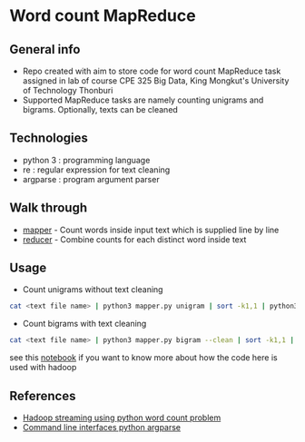 # Word count MapReduce

## General info
- Repo created with aim to store code for word count MapReduce task assigned in lab of course CPE 325 Big Data, King Mongkut's University of Technology Thonburi
- Supported MapReduce tasks are namely counting unigrams and bigrams. Optionally, texts can be cleaned

## Technologies
- python 3 : programming language
- re : regular expression for text cleaning
- argparse : program argument parser

## Walk through
- [mapper](https://github.com/ppkgtmm/big-data-map-reduce/blob/main/mapper.py) - Count words inside input text which is supplied line by line
- [reducer](https://github.com/ppkgtmm/big-data-map-reduce/blob/main/reducer.py) - Combine counts for each distinct word inside text

## Usage
- Count unigrams without text cleaning
```sh
cat <text file name> | python3 mapper.py unigram | sort -k1,1 | python3 reducer.py
```
- Count bigrams with text cleaning
```sh
cat <text file name> | python3 mapper.py bigram --clean | sort -k1,1 | python3 reducer.py
```

see this [notebook](https://github.com/ppkgtmm/big-data/blob/main/Lecture%206%20-%20Hadoop%20MapReduce/Exercise.ipynb) if you want to know more about how the code here is used with hadoop

## References
- [Hadoop streaming using python word count problem](https://www.geeksforgeeks.org/hadoop-streaming-using-python-word-count-problem/)
- [Command line interfaces python argparse](https://realpython.com/command-line-interfaces-python-argparse/)
